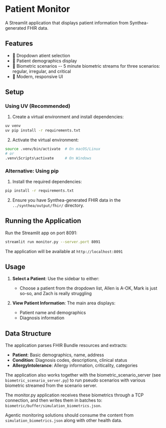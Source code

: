 # Patient Monitor

A Streamlit application that displays patient information from Synthea-generated FHIR data.

## Features

- 🎲 Dropdown atient selection
- 👤 Patient demographics display
- 🏥 Biometric scenarios -- 5 minute biometric streams for three scenarios: regular, irregular, and critical
- 🎨 Modern, responsive UI

## Setup

### Using UV (Recommended)

1. Create a virtual environment and install dependencies:

```bash
uv venv
uv pip install -r requirements.txt
```

2. Activate the virtual environment:

```bash
source .venv/bin/activate  # On macOS/Linux
# or
.venv\Scripts\activate     # On Windows
```

### Alternative: Using pip

1. Install the required dependencies:

```bash
pip install -r requirements.txt
```

2. Ensure you have Synthea-generated FHIR data in the `../synthea/output/fhir/` directory.

## Running the Application

Run the Streamlit app on port 8091:

```bash
streamlit run monitor.py --server.port 8091
```

The application will be available at `http://localhost:8091`

## Usage

1. **Select a Patient**: Use the sidebar to either:

   - Choose a patient from the dropdown list, Allen is A-OK, Mark is just so-so, and Zach is really struggling

2. **View Patient Information**: The main area displays:

   - Patient name and demographics
   - Diagnosis information

## Data Structure

The application parses FHIR Bundle resources and extracts:

- **Patient**: Basic demographics, name, address
- **Condition**: Diagnosis codes, descriptions, clinical status
- **AllergyIntolerance**: Allergy information, criticality, categories

The application also works together with the biometric_scenario_server (see `biometric_scenario_server.py`)
to run pseudo scenarios with various biometric streamed from the scenario server.

The monitor.py application receives these biometrics through a TCP connection, and then writes them in batches to:
`biometric/buffer/simulation_biometrics.json`.

Agentic monitoring solutions should consume the content from `simulation_biometrics.json` along with other health data.
